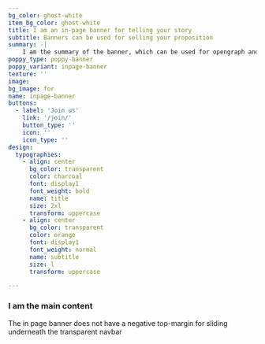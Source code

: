 ```yaml
---
bg_color: ghost-white
item_bg_color: ghost-white
title: I am an in-page banner for telling your story
subtitle: Banners can be used for selling your proposition
summary: -|
    I am the summary of the banner, which can be used for opengraph and SEO descriptions
poppy_type: poppy-banner
poppy_variant: inpage-banner
texture: ''
image:
bg_image: for
name: inpage-banner
buttons:
  - label: 'Join us'
    link: '/join/'
    button_type: ''
    icon: ''
    icon_type: ''
design:
  typographies:
    - align: center
      bg_color: transparent
      color: charcoal
      font: display1
      font_weight: bold
      name: title
      size: 2xl
      transform: uppercase
    - align: center
      bg_color: transparent
      color: orange
      font: display1
      font_weight: normal
      name: subtitle
      size: l
      transform: uppercase

---
```

### I am the main content

The in page banner does not have a negative top-margin for sliding underneath the transparent navbar
